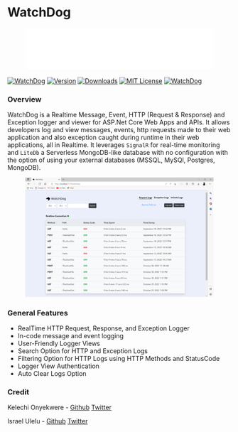 # WatchDog

<figure><img src=".gitbook/assets/watchdogWhiteLogo.png" alt=""><figcaption></figcaption></figure>

[![WatchDog](https://img.shields.io/badge/WatchDog-blueviolet)](https://github.com/IzyPro/WatchDog) [![Version](https://img.shields.io/nuget/vpre/WatchDog.NET?color=orange)](https://www.nuget.org/packages/WatchDog.NET#versions-tab) [![Downloads](https://img.shields.io/nuget/dt/WatchDog.NET?color=red)](https://www.nuget.org/packages/WatchDog.NET#versions-tab) [![MIT License](https://img.shields.io/github/license/IzyPro/WatchDog?color=Green)](https://github.com/IzyPro/WatchDog/blob/main/LICENSE) [![WatchDog](https://img.shields.io/twitter/url?style=social\&url=https%3A%2F%2Fgithub.com%2FIzyPro%2FWatchDog)](https://twitter.com/intent/tweet?hashtags=WatchDog\&original\_referer=https%3A%2F%2Fdeveloper.twitter.com%2F\&ref\_src=twsrc%5Etfw%7Ctwcamp%5Ebuttonembed%7Ctwterm%5Eshare%7Ctwgr%5E\&related=twitterapi%2Ctwitter\&text=Hello%2C%20world!%0DCheck%20out%20this%20awesome%20developer%20tool\&url=https%3A%2F%2Fgithub.com%2FIzyPro%2FWatchDog\&via=WatchDogDotDev)

### Overview <a href="#https-github.com-izypro-watchdog-introduction" id="https-github.com-izypro-watchdog-introduction"></a>

WatchDog is a Realtime Message, Event, HTTP (Request & Response) and Exception logger and viewer for ASP.Net Core Web Apps and APIs. It allows developers log and view messages, events, http requests made to their web application and also exception caught during runtime in their web applications, all in Realtime. It leverages `SignalR` for real-time monitoring and `LiteDb` a Serverless MongoDB-like database with no configuration with the option of using your external databases (MSSQL, MySQl, Postgres, MongoDB).

<figure><img src=".gitbook/assets/watchlog.png" alt=""><figcaption></figcaption></figure>

### General Features <a href="#https-github.com-izypro-watchdog-general-features" id="https-github.com-izypro-watchdog-general-features"></a>

* RealTime HTTP Request, Response, and Exception Logger
* In-code message and event logging
* User-Friendly Logger Views
* Search Option for HTTP and Exception Logs
* Filtering Option for HTTP Logs using HTTP Methods and StatusCode
* Logger View Authentication
* Auto Clear Logs Option

### Credit

Kelechi Onyekwere - [Github](https://github.com/Khelechy) [Twitter](https://twitter.com/khelechy1337)

Israel Ulelu - [Github](https://github.com/IzyPro) [Twitter](https://twitter.com/IzyPro\_)
